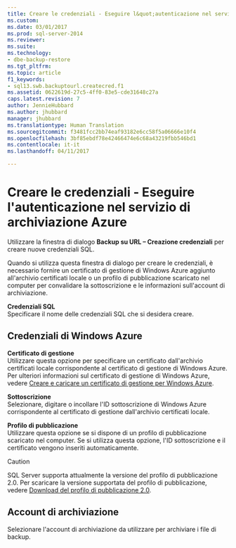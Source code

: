 ```yaml
---
title: Creare le credenziali - Eseguire l&quot;autenticazione nel servizio di archiviazione Azure | Microsoft Docs
ms.custom: 
ms.date: 03/01/2017
ms.prod: sql-server-2014
ms.reviewer: 
ms.suite: 
ms.technology:
- dbe-backup-restore
ms.tgt_pltfrm: 
ms.topic: article
f1_keywords:
- sql13.swb.backuptourl.createcred.f1
ms.assetid: 0622619d-27c5-4ff0-83e5-cde31648c27a
caps.latest.revision: 7
author: JennieHubbard
ms.author: jhubbard
manager: jhubbard
ms.translationtype: Human Translation
ms.sourcegitcommit: f3481fcc2bb74eaf93182e6cc58f5a06666e10f4
ms.openlocfilehash: 3bf85ebdf78e42466474e6c68a43219fbb546bd1
ms.contentlocale: it-it
ms.lasthandoff: 04/11/2017

---
```

# <a name="create-credential---authenticate-to-azure-storage"></a>Creare le credenziali - Eseguire l'autenticazione nel servizio di archiviazione Azure
  Utilizzare la finestra di dialogo **Backup su URL – Creazione credenziali** per creare nuove credenziali SQL.  
  
 Quando si utilizza questa finestra di dialogo per creare le credenziali, è necessario fornire un certificato di gestione di Windows Azure aggiunto all'archivio certificati locale o un profilo di pubblicazione scaricato nel computer per convalidare la sottoscrizione e le informazioni sull'account di archiviazione.  
  
 **Credenziali SQL**  
 Specificare il nome delle credenziali SQL che si desidera creare.  
  
## <a name="windows-azure-credentials"></a>Credenziali di Windows Azure  
 **Certificato di gestione**  
 Utilizzare questa opzione per specificare un certificato dall'archivio certificati locale corrispondente al certificato di gestione di Windows Azure. Per ulteriori informazioni sul certificato di gestione di Windows Azure, vedere [Creare e caricare un certificato di gestione per Windows Azure](http://go.microsoft.com/fwlink/?LinkId=320781).  
  
 **Sottoscrizione**  
 Selezionare, digitare o incollare l'ID sottoscrizione di Windows Azure corrispondente al certificato di gestione dall'archivio certificati locale.  
  
 **Profilo di pubblicazione**  
 Utilizzare questa opzione se si dispone di un profilo di pubblicazione scaricato nel computer. Se si utilizza questa opzione, l'ID sottoscrizione e il certificato vengono inseriti automaticamente.  
  
> [!CAUTION]  
>  SQL Server supporta attualmente la versione del profilo di pubblicazione 2.0. Per scaricare la versione supportata del profilo di pubblicazione, vedere [Download del profilo di pubblicazione 2.0](http://go.microsoft.com/fwlink/?LinkId=396421).  
  
## <a name="storage-account"></a>Account di archiviazione  
 Selezionare l'account di archiviazione da utilizzare per archiviare i file di backup.  
  
  
